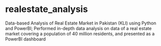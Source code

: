 # realestate_analysis
Data-based Analysis of Real Estate Market in Pakistan (KLI) using Python and PowerBI; Performed in-depth data analysis on data of a real estate market covering a population of 40 million residents, and presented as a PowerBI dashboard 
